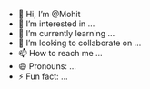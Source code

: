 - 👋 Hi, I’m @Mohit
- 👀 I’m interested in ...
- 🌱 I’m currently learning ...
- 💞️ I’m looking to collaborate on ...
- 📫 How to reach me ...
- 😄 Pronouns: ...
- ⚡ Fun fact: ...

<!---
mohizzzol/mohizzzol is a ✨ special ✨ repository because its `README.md` (this file) appears on your GitHub profile.
You can click the Preview link to take a look at your changes.
--->
